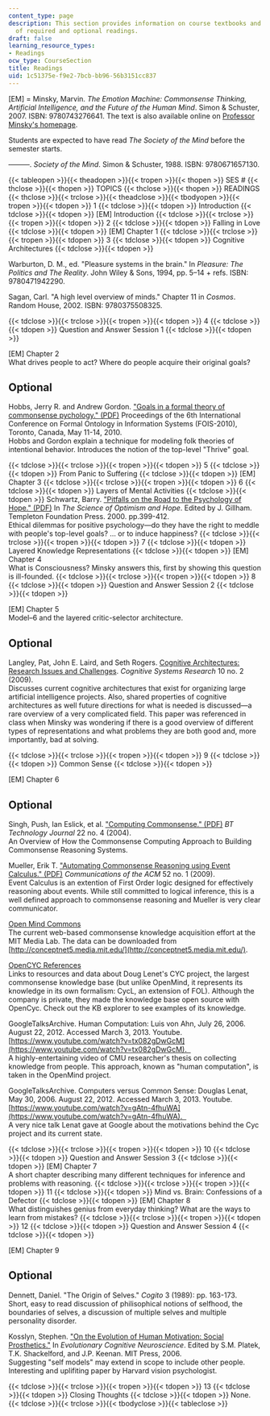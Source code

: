 ```yaml
---
content_type: page
description: This section provides information on course textbooks and the schedule
  of required and optional readings.
draft: false
learning_resource_types:
- Readings
ocw_type: CourseSection
title: Readings
uid: 1c51375e-f9e2-7bcb-bb96-56b3151cc837
---
```

\[EM\] = Minsky, Marvin. *The Emotion Machine: Commonsense Thinking, Artificial Intelligence, and the Future of the Human Mind*. Simon & Schuster, 2007. ISBN: 9780743276641. The text is also available online on [Professor Minsky's homepage](http://web.media.mit.edu/~minsky/).

Students are expected to have read *The Society of the Mind* before the semester starts.

———. *Society of the Mind*. Simon & Schuster, 1988. ISBN: 9780671657130.

{{< tableopen >}}{{< theadopen >}}{{< tropen >}}{{< thopen >}}
SES #
{{< thclose >}}{{< thopen >}}
TOPICS
{{< thclose >}}{{< thopen >}}
READINGS
{{< thclose >}}{{< trclose >}}{{< theadclose >}}{{< tbodyopen >}}{{< tropen >}}{{< tdopen >}}
1
{{< tdclose >}}{{< tdopen >}}
Introduction
{{< tdclose >}}{{< tdopen >}}
\[EM\] Introduction
{{< tdclose >}}{{< trclose >}}{{< tropen >}}{{< tdopen >}}
2
{{< tdclose >}}{{< tdopen >}}
Falling in Love
{{< tdclose >}}{{< tdopen >}}
\[EM\] Chapter 1
{{< tdclose >}}{{< trclose >}}{{< tropen >}}{{< tdopen >}}
3
{{< tdclose >}}{{< tdopen >}}
Cognitive Architectures
{{< tdclose >}}{{< tdopen >}}

Warburton, D. M., ed. "Pleasure systems in the brain." In *Pleasure: The Politics and The Reality*. John Wiley & Sons, 1994, pp. 5–14 + refs. ISBN: 9780471942290.

Sagan, Carl. "A high level overview of minds." Chapter 11 in *Cosmos*. Random House, 2002. ISBN: 9780375508325.

{{< tdclose >}}{{< trclose >}}{{< tropen >}}{{< tdopen >}}
4
{{< tdclose >}}{{< tdopen >}}
Question and Answer Session 1
{{< tdclose >}}{{< tdopen >}}

\[EM\] Chapter 2    
What drives people to act? Where do people acquire their original goals?

## Optional

Hobbs, Jerry R. and Andrew Gordon. ["Goals in a formal theory of commonsense pychology." (PDF)](http://www.isi.edu/~hobbs/goals-fois-may10.pdf) Proceedings of the 6th International Conference on Formal Ontology in Information Systems (FOIS-2010), Toronto, Canada, May 11-14, 2010.    
Hobbs and Gordon explain a technique for modeling folk theories of intentional behavior. Introduces the notion of the top-level "Thrive" goal.

{{< tdclose >}}{{< trclose >}}{{< tropen >}}{{< tdopen >}}
5
{{< tdclose >}}{{< tdopen >}}
From Panic to Suffering
{{< tdclose >}}{{< tdopen >}}
\[EM\] Chapter 3
{{< tdclose >}}{{< trclose >}}{{< tropen >}}{{< tdopen >}}
6
{{< tdclose >}}{{< tdopen >}}
Layers of Mental Activities
{{< tdclose >}}{{< tdopen >}}
Schwartz, Barry. ["Pitfalls on the Road to the Psychology of Hope." (PDF)](http://www.swarthmore.edu/SocSci/bschwar1/pitfalls.pdf) In *The Science of Optimism and Hope*. Edited by J. Gillham. Templeton Foundation Press. 2000. pp.399-412.    
Ethical dilemmas for positive psychology—do they have the right to meddle with people's top-level goals? … or to induce happiness?
{{< tdclose >}}{{< trclose >}}{{< tropen >}}{{< tdopen >}}
7
{{< tdclose >}}{{< tdopen >}}
Layered Knowledge Representations
{{< tdclose >}}{{< tdopen >}}
\[EM\] Chapter 4    
What is Consciousness? Minsky answers this, first by showing this question is ill-founded.
{{< tdclose >}}{{< trclose >}}{{< tropen >}}{{< tdopen >}}
8
{{< tdclose >}}{{< tdopen >}}
Question and Answer Session 2
{{< tdclose >}}{{< tdopen >}}

\[EM\] Chapter 5    
Model–6 and the layered critic-selector architecture.

## Optional

Langley, Pat, John E. Laird, and Seth Rogers. [Cognitive Architectures: Research Issues and Challenges](http://www.isle.org/~langley/papers/cogarch.cogsys08.pdf). *Cognitive Systems Research* 10 no. 2 (2009).    
Discusses current cognitive architectures that exist for organizing large artificial intelligence projects. Also, shared properties of cognitive architectures as well future directions for what is needed is discussed—a rare overview of a very complicated field. This paper was referenced in class when Minsky was wondering if there is a good overview of different types of representations and what problems they are both good and, more importantly, bad at solving.

{{< tdclose >}}{{< trclose >}}{{< tropen >}}{{< tdopen >}}
9
{{< tdclose >}}{{< tdopen >}}
Common Sense
{{< tdclose >}}{{< tdopen >}}

\[EM\] Chapter 6

## Optional

Singh, Push, Ian Eslick, et al. ["Computing Commonsense." (PDF)](http://web.media.mit.edu/~walter/bttj/Paper22Pages201-210.pdf) *BT Technology Journal* 22 no. 4 (2004).    
An Overview of How the Commonsense Computing Approach to Building Commonsense Reasoning Systems.

Mueller, Erik T. ["Automating Commonsense Reasoning using Event Calculus." (PDF)](http://citeseerx.ist.psu.edu/viewdoc/download?doi=10.1.1.73.2771&rep=rep1&type=pdf) *Communications of the ACM* 52 no. 1 (2009).    
Event Calculus is an extention of First Order logic designed for effectively reasoning about events. While still committed to logical inference, this is a well defined approach to commonsense reasoning and Mueller is very clear communicator.

[Open Mind Commons](https://www.media.mit.edu/projects/open-mind-commons/overview/)    
The current web-based commonsense knowledge acquisition effort at the MIT Media Lab. The data can be downloaded from [http://conceptnet5.media.mit.edu/](http://conceptnet5.media.mit.edu/).

[OpenCYC References](https://web.archive.org/web/20230422092725/https://www.ime.usp.br/~fr/opencyc/)    
Links to resources and data about Doug Lenet's CYC project, the largest commonsense knowledge base (but unlike OpenMind, it represents its knowledge in its own formalism: CycL, an extension of FOL). Although the company is private, they made the knowledge base open source with OpenCyc. Check out the KB explorer to see examples of its knowledge.

GoogleTalksArchive. Human Computation: Luis von Ahn, July 26, 2006. August 22, 2012. Accessed March 3, 2013. Youtube. [https://www.youtube.com/watch?v=tx082gDwGcM](https://www.youtube.com/watch?v=tx082gDwGcM).    
A highly-entertaining video of CMU researcher's thesis on collecting knowledge from people. This approach, known as "human computation", is taken in the OpenMind project.

GoogleTalksArchive. Computers versus Common Sense: Douglas Lenat, May 30, 2006. August 22, 2012. Accessed March 3, 2013. Youtube. [https://www.youtube.com/watch?v=gAtn-4fhuWA](https://www.youtube.com/watch?v=gAtn-4fhuWA).    
A very nice talk Lenat gave at Google about the motivations behind the Cyc project and its current state.

{{< tdclose >}}{{< trclose >}}{{< tropen >}}{{< tdopen >}}
10
{{< tdclose >}}{{< tdopen >}}
Question and Answer Session 3
{{< tdclose >}}{{< tdopen >}}
\[EM\] Chapter 7    
A short chapter describing many different techniques for inference and problems with reasoning.
{{< tdclose >}}{{< trclose >}}{{< tropen >}}{{< tdopen >}}
11
{{< tdclose >}}{{< tdopen >}}
Mind vs. Brain: Confessions of a Defector
{{< tdclose >}}{{< tdopen >}}
\[EM\] Chapter 8    
What distinguishes genius from everyday thinking? What are the ways to learn from mistakes?
{{< tdclose >}}{{< trclose >}}{{< tropen >}}{{< tdopen >}}
12
{{< tdclose >}}{{< tdopen >}}
Question and Answer Session 4
{{< tdclose >}}{{< tdopen >}}

\[EM\] Chapter 9

## Optional

Dennett, Daniel. "The Origin of Selves." *Cogito* 3 (1989): pp. 163-173.    
Short, easy to read discussion of philisophical notions of selfhood, the boundaries of selves, a discussion of multiple selves and multiple personality disorder.

Kosslyn, Stephen. ["On the Evolution of Human Motivation: Social Prosthetics."](http://citeseerx.ist.psu.edu/viewdoc/summary?doi=10.1.1.495.7948) In *Evolutionary Cognitive Neuroscience*. Edited by S.M. Platek, T.K. Shackelford, and J.P. Keenan. MIT Press, 2006.    
Suggesting "self models" may extend in scope to include other people. Interesting and uplifiting paper by Harvard vision psychologist.

{{< tdclose >}}{{< trclose >}}{{< tropen >}}{{< tdopen >}}
13
{{< tdclose >}}{{< tdopen >}}
Closing Thoughts
{{< tdclose >}}{{< tdopen >}}
None.
{{< tdclose >}}{{< trclose >}}{{< tbodyclose >}}{{< tableclose >}}